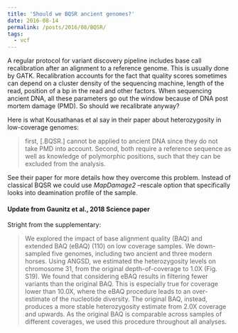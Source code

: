 ```yaml
---
title: 'Should we BQSR ancient genomes?'
date: 2016-08-14
permalink: /posts/2016/08/BQSR/
tags:
  - vcf
---
```


A regular protocol for variant discovery pipeline includes base call recalibration after an alignment to a reference genome. This is usually done by GATK. Recalibration accounts for the fact that quality scores sometimes can depend on a cluster density of the sequencing machine, length of the read, position of a bp in the read and other factors. When sequencing ancient DNA, all these parameters go out the window because of DNA post mortem damage (PMD). So should we recalibrate anyway?

Here is what Kousathanas et al say in their paper about heterozygosity in low-coverage genomes:

> first, [.BQSR.] cannot be applied to ancient DNA since they do not take PMD into account. Second, both require a reference sequence as well as knowledge of polymorphic positions, such that they can be excluded from the analysis.

See their paper for more details how they overcome this problem. Instead of classical BQSR we could use *MapDamage2* –rescale option that specifically looks into deamination profile of the sample.

#### Update from Gaunitz et al., 2018 Science paper

Stright from the supplementary:
> We explored the impact of base alignment quality (BAQ) and extended BAQ (eBAQ) (110)
on low coverage samples. We down-sampled five genomes, including two ancient and three
modern horses. Using ANGSD, we estimated the heterozygosity levels on chromosome 31, from
the original depth-of-coverage to 1.0X (Fig. S19). We found that considering eBAQ results in
filtering fewer variants than the original BAQ. This is especially true for coverage lower than
10.0X, where the eBAQ procedure leads to an over-estimate of the nucleotide diversity. The
original BAQ, instead, produces a more stable heterozygosity estimate from 2.0X coverage and
upwards. As the original BAQ is comparable across samples of different coverages, we used this
procedure throughout all analyses.
